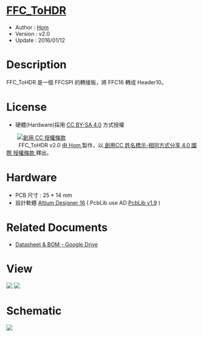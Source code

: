 [FFC_ToHDR](https://github.com/OpenPCB/FFC_ToHDR)
========
* Author  : [Hom](https://github.com/Hom-Wang)
* Version : v2.0
* Update  : 2016/01/12

Description
========
FFC_ToHDR 是一個 FFCSPI 的轉接板，將 FFC16 轉成 Header10。

License
========
* 硬體(Hardware)採用 [CC BY-SA 4.0](http://creativecommons.org/licenses/by-sa/4.0/deed.zh_TW) 方式授權 
  
　　<a rel="license" href="http://creativecommons.org/licenses/by-sa/4.0/deed.zh_TW"><img alt="創用 CC 授權條款" style="border-width:0" src="http://i.creativecommons.org/l/by-sa/3.0/tw/80x15.png" /></a>  
　　<span xmlns:dct="http://purl.org/dc/terms/" property="dct:title"> FFC_ToHDR v2.0 </span>由<a xmlns:cc="http://creativecommons.org/ns#" href="http://about.me/Hom" property="cc:attributionName" rel="cc:attributionURL"> Hom </a>製作，以<a rel="license" href="http://creativecommons.org/licenses/by-sa/4.0/deed.zh_TW"> 創用CC 姓名標示-相同方式分享 4.0 國際 授權條款 </a>釋出。  

Hardware
========
* PCB 尺寸 : 25 * 14 mm
* 設計軟體 [Altium Designer 16](http://www.altium.com/en/products/altium-designer) ( PcbLib use AD [PcbLib v1.9](https://github.com/OpenPCB/AltiumDesigner_PcbLibrary/releases/tag/v1.9) )

Related Documents
========
* [Datasheet & BOM - Google Drive](https://drive.google.com/folderview?id=0BzL2wwAot6oPV2ZsUVFfTDFJbmc&usp=sharing)

View
========
<img src="https://lh3.googleusercontent.com/-Uztyuar7BMg/VowaqaNYV_I/AAAAAAAAO4s/mFmYONt97_M/s1600-Ic42/IMG_1277.JPG" />
<img src="https://lh3.googleusercontent.com/-wJc4vYXwXFQ/VowaqSVaaJI/AAAAAAAAO4s/PJmgHcPi9T8/s1600-Ic42/IMG_1295.JPG" />

Schematic
========
<img src="https://lh3.googleusercontent.com/-k59sZnGpW5Q/VpSogL02PrI/AAAAAAAAPAo/P_giVcI5G2U/s1600-Ic42/FFC_ToHDR_sch.png" />
